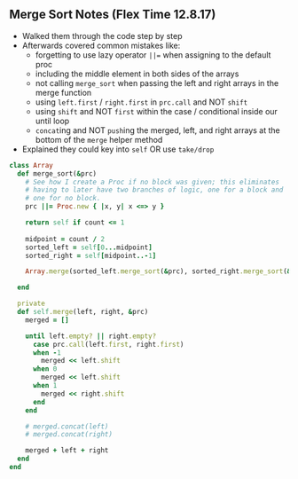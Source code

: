 ## Merge Sort Notes (Flex Time 12.8.17) 
* Walked them through the code step by step 
* Afterwards covered common mistakes like: 
  * forgetting to use lazy operator `||=` when assigning to the default proc
  * including the middle element in both sides of the arrays
  * not calling `merge_sort` when passing the left and right arrays in the merge function
  * using `left.first` / `right.first` in `prc.call` and NOT `shift`
  * using `shift` and NOT `first` within the case / conditional inside our until loop
  * `concat`ing and NOT `push`ing the merged, left, and right arrays at the bottom of the `merge` helper method
* Explained they could key into `self` OR use `take/drop` 

```ruby
class Array
  def merge_sort(&prc)
    # See how I create a Proc if no block was given; this eliminates
    # having to later have two branches of logic, one for a block and
    # one for no block.
    prc ||= Proc.new { |x, y| x <=> y }

    return self if count <= 1
    
    midpoint = count / 2
    sorted_left = self[0...midpoint]
    sorted_right = self[midpoint..-1]

    Array.merge(sorted_left.merge_sort(&prc), sorted_right.merge_sort(&prc), &prc)

  end

  private
  def self.merge(left, right, &prc)
    merged = []

    until left.empty? || right.empty?
      case prc.call(left.first, right.first)
      when -1
        merged << left.shift
      when 0
        merged << left.shift
      when 1
        merged << right.shift
      end
    end

    # merged.concat(left)
    # merged.concat(right)

    merged + left + right
  end
end
```